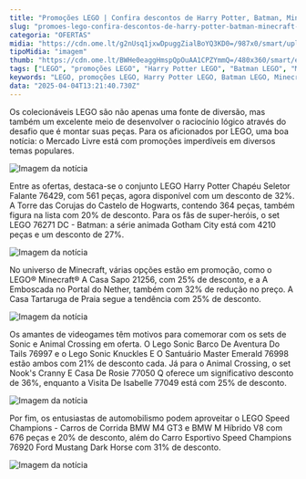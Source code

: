 ```yaml
---
title: "Promoções LEGO | Confira descontos de Harry Potter, Batman, Minecraft e mais"
slug: "promoes-lego-confira-descontos-de-harry-potter-batman-minecraft-e-mais"
categoria: "OFERTAS"
midia: "https://cdn.ome.lt/g2nUsq1jxwDpuggZialBoYQ3KD0=/987x0/smart/uploads/conteudo/fotos/02_CDGZCa3.jpg"
tipoMidia: "imagem"
thumb: "https://cdn.ome.lt/BWHe0eaggHmspQpOuAA1CPZYmmQ=/480x360/smart/extras/conteudos/Captura_de_tela_2025-04-03_161537.png"
tags: ["LEGO", "promoções LEGO", "Harry Potter LEGO", "Batman LEGO", "Minecraft LEGO", "Sonic LEGO", "Animal Crossing LEGO", "Speed Champions LEGO"]
keywords: "LEGO, promoções LEGO, Harry Potter LEGO, Batman LEGO, Minecraft LEGO, Sonic LEGO, Animal Crossing LEGO, Speed Champions LEGO"
data: "2025-04-04T13:21:40.730Z"
---
```


Os colecionáveis LEGO são não apenas uma fonte de diversão, mas também um excelente meio de desenvolver o raciocínio lógico através do desafio que é montar suas peças. Para os aficionados por LEGO, uma boa notícia: o Mercado Livre está com promoções imperdíveis em diversos temas populares. 

![Imagem da notícia](https://cdn.ome.lt/m503avtWhPaL5ZJxrbZfmmEkyGk=/fit-in/837x500/smart/uploads/conteudo/fotos/Captura_de_tela_2025-04-03_161745.png)

Entre as ofertas, destaca-se o conjunto LEGO Harry Potter Chapéu Seletor Falante 76429, com 561 peças, agora disponível com um desconto de 32%. A Torre das Corujas do Castelo de Hogwarts, contendo 364 peças, também figura na lista com 20% de desconto. Para os fãs de super-heróis, o set LEGO 76271 DC - Batman: a série animada Gotham City está com 4210 peças e um desconto de 27%. 

![Imagem da notícia](https://cdn.ome.lt/5GxeIkyAYEaLXGjAB79QLrBWhww=/fit-in/837x500/smart/uploads/conteudo/fotos/Captura_de_tela_2025-04-03_161830.png)

No universo de Minecraft, várias opções estão em promoção, como o LEGO® Minecraft® A Casa Sapo 21256, com 25% de desconto, e a A Emboscada no Portal do Nether, também com 32% de redução no preço. A Casa Tartaruga de Praia segue a tendência com 25% de desconto. 

![Imagem da notícia](https://cdn.ome.lt/P8faei__SjJR4c4djBOJ5tPsEzY=/fit-in/837x500/smart/uploads/conteudo/fotos/Captura_de_tela_2025-04-03_161859.png)

Os amantes de videogames têm motivos para comemorar com os sets de Sonic e Animal Crossing em oferta. O Lego Sonic Barco De Aventura Do Tails 76997 e o Lego Sonic Knuckles E O Santuário Master Emerald 76998 estão ambos com 21% de desconto cada. Já para o Animal Crossing, o set Nook's Cranny E Casa De Rosie 77050 Q oferece um significativo desconto de 36%, enquanto a Visita De Isabelle 77049 está com 25% de desconto. 

![Imagem da notícia](https://cdn.ome.lt/3DYoWe1eQ63XxtyNNA1AA65q_VU=/fit-in/837x500/smart/uploads/conteudo/fotos/Captura_de_tela_2025-04-03_161935.png)

Por fim, os entusiastas de automobilismo podem aproveitar o LEGO Speed Champions - Carros de Corrida BMW M4 GT3 e BMW M Híbrido V8 com 676 peças e 20% de desconto, além do Carro Esportivo Speed Champions 76920 Ford Mustang Dark Horse com 31% de desconto.

![Imagem da notícia](https://cdn.ome.lt/kn-Rkq7uxakokL1CF6-LrWQUPcU=/fit-in/837x500/smart/uploads/conteudo/fotos/Captura_de_tela_2025-04-03_162031.png)
